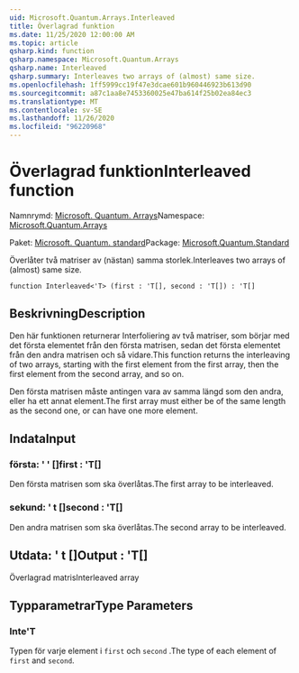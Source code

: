 ```yaml
---
uid: Microsoft.Quantum.Arrays.Interleaved
title: Överlagrad funktion
ms.date: 11/25/2020 12:00:00 AM
ms.topic: article
qsharp.kind: function
qsharp.namespace: Microsoft.Quantum.Arrays
qsharp.name: Interleaved
qsharp.summary: Interleaves two arrays of (almost) same size.
ms.openlocfilehash: 1ff5999cc19f47e3dcae601b960446923b613d90
ms.sourcegitcommit: a87c1aa8e7453360025e47ba614f25b02ea84ec3
ms.translationtype: MT
ms.contentlocale: sv-SE
ms.lasthandoff: 11/26/2020
ms.locfileid: "96220968"
---
```

# <a name="interleaved-function"></a><span data-ttu-id="c9a95-102">Överlagrad funktion</span><span class="sxs-lookup"><span data-stu-id="c9a95-102">Interleaved function</span></span>

<span data-ttu-id="c9a95-103">Namnrymd: [Microsoft. Quantum. Arrays](xref:Microsoft.Quantum.Arrays)</span><span class="sxs-lookup"><span data-stu-id="c9a95-103">Namespace: [Microsoft.Quantum.Arrays](xref:Microsoft.Quantum.Arrays)</span></span>

<span data-ttu-id="c9a95-104">Paket: [Microsoft. Quantum. standard](https://nuget.org/packages/Microsoft.Quantum.Standard)</span><span class="sxs-lookup"><span data-stu-id="c9a95-104">Package: [Microsoft.Quantum.Standard](https://nuget.org/packages/Microsoft.Quantum.Standard)</span></span>


<span data-ttu-id="c9a95-105">Överlåter två matriser av (nästan) samma storlek.</span><span class="sxs-lookup"><span data-stu-id="c9a95-105">Interleaves two arrays of (almost) same size.</span></span>

```qsharp
function Interleaved<'T> (first : 'T[], second : 'T[]) : 'T[]
```


## <a name="description"></a><span data-ttu-id="c9a95-106">Beskrivning</span><span class="sxs-lookup"><span data-stu-id="c9a95-106">Description</span></span>

<span data-ttu-id="c9a95-107">Den här funktionen returnerar Interfoliering av två matriser, som börjar med det första elementet från den första matrisen, sedan det första elementet från den andra matrisen och så vidare.</span><span class="sxs-lookup"><span data-stu-id="c9a95-107">This function returns the interleaving of two arrays, starting with the first element from the first array, then the first element from the second array, and so on.</span></span>

<span data-ttu-id="c9a95-108">Den första matrisen måste antingen vara av samma längd som den andra, eller ha ett annat element.</span><span class="sxs-lookup"><span data-stu-id="c9a95-108">The first array must either be of the same length as the second one, or can have one more element.</span></span>

## <a name="input"></a><span data-ttu-id="c9a95-109">Indata</span><span class="sxs-lookup"><span data-stu-id="c9a95-109">Input</span></span>

### <a name="first--t"></a><span data-ttu-id="c9a95-110">första: ' ' []</span><span class="sxs-lookup"><span data-stu-id="c9a95-110">first : 'T[]</span></span>

<span data-ttu-id="c9a95-111">Den första matrisen som ska överlåtas.</span><span class="sxs-lookup"><span data-stu-id="c9a95-111">The first array to be interleaved.</span></span>


### <a name="second--t"></a><span data-ttu-id="c9a95-112">sekund: ' t []</span><span class="sxs-lookup"><span data-stu-id="c9a95-112">second : 'T[]</span></span>

<span data-ttu-id="c9a95-113">Den andra matrisen som ska överlåtas.</span><span class="sxs-lookup"><span data-stu-id="c9a95-113">The second array to be interleaved.</span></span>



## <a name="output--t"></a><span data-ttu-id="c9a95-114">Utdata: ' t []</span><span class="sxs-lookup"><span data-stu-id="c9a95-114">Output : 'T[]</span></span>

<span data-ttu-id="c9a95-115">Överlagrad matris</span><span class="sxs-lookup"><span data-stu-id="c9a95-115">Interleaved array</span></span>

## <a name="type-parameters"></a><span data-ttu-id="c9a95-116">Typparametrar</span><span class="sxs-lookup"><span data-stu-id="c9a95-116">Type Parameters</span></span>

### <a name="t"></a><span data-ttu-id="c9a95-117">Inte</span><span class="sxs-lookup"><span data-stu-id="c9a95-117">'T</span></span>

<span data-ttu-id="c9a95-118">Typen för varje element i `first` och `second` .</span><span class="sxs-lookup"><span data-stu-id="c9a95-118">The type of each element of `first` and `second`.</span></span>